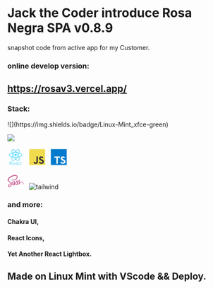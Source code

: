 # Jack the Coder introduce Rosa Negra SPA v0.8.9
snapshot code from active app for my Customer.

### online develop version: 

## https://rosav3.vercel.app/

### Stack: 

<p> 
![](https://img.shields.io/badge/Linux-Mint_xfce-green)

![](https://img.shields.io/badge/git-github-blue)

</p>
<p> 
<img src="https://raw.githubusercontent.com/devicons/devicon/master/icons/react/react-original-wordmark.svg" alt="react" width="37" height="37"/>&nbsp;&nbsp;  
<img src="https://raw.githubusercontent.com/devicons/devicon/master/icons/javascript/javascript-original.svg" alt="javascript" width="37" height="37"/>&nbsp;&nbsp;
<img src="https://raw.githubusercontent.com/devicons/devicon/master/icons/typescript/typescript-original.svg" alt="typescript" width="37" height="37"/><br/>
</p> 
 <p> 
 <img src="https://raw.githubusercontent.com/devicons/devicon/master/icons/sass/sass-original.svg" alt="sass" width="37" height="37"/>&nbsp;&nbsp; 
 <img src="https://www.vectorlogo.zone/logos/tailwindcss/tailwindcss-icon.svg" alt="tailwind" width="37" height="37"/><br/>
 </p>
  
### and more:
#### Chakra UI, 
#### React Icons, 
#### Yet Another React Lightbox.

## Made on Linux Mint with VScode && Deploy.


